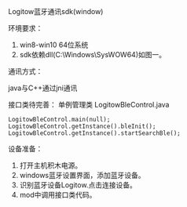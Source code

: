 Logitow蓝牙通讯sdk(window)

环境要求：

1. win8-win10 64位系统
2. sdk依赖dll(C:\Windows\SysWOW64)如图一。

通讯方式：

java与C++通过jni通讯

接口类待完善：
单例管理类
	LogitowBleControl.java
	
	
 	LogitowBleControl.main(null);    
	LogitowBleControl.getInstance().bleInit();
    LogitowBleControl.getInstance().startSearchBle();


设备准备：

1. 打开主机积木电源。
2. windows蓝牙设置界面，添加蓝牙设备。
3. 识别蓝牙设备Logitow.点击连接设备。
4. mod中调用接口类代码。
	